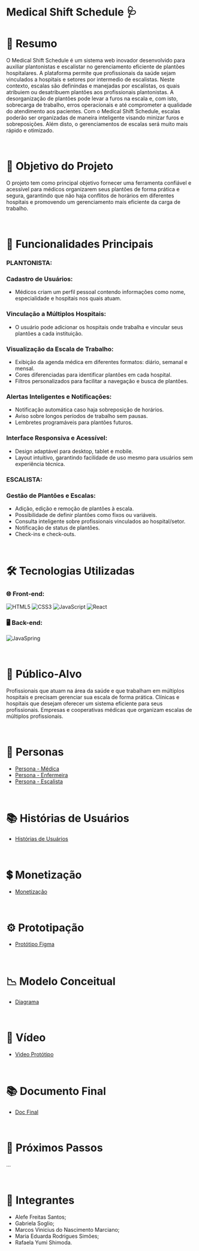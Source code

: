 #  Medical Shift Schedule 🩺

# 📖 Resumo
  O Medical Shift Schedule é um sistema web inovador desenvolvido para auxiliar plantonistas e escalistar no gerenciamento eficiente de plantões hospitalares. A plataforma permite que profissionais da saúde sejam vinculados a hospitais e setores por intermedio de escalistas. Neste contexto, escalas são definindas e manejadas por escalistas, os quais atribuiem ou desatribuem plantões aos profissionais plantonistas.
  A desorganização de plantões pode levar a furos na escala e, com isto, sobrecarga de trabalho, erros operacionais e até comprometer a qualidade do atendimento aos pacientes. Com o Medical Shift Schedule, escalas poderão ser organizadas de maneira inteligente visando minizar furos e sobreposições. Além disto, o gerenciamentos de escalas será muito mais rápido e otimizado. 

<br>
  
# 🎯 Objetivo do Projeto
O projeto tem como principal objetivo fornecer uma ferramenta confiável e acessível para médicos organizarem seus plantões de forma prática e segura, garantindo que não haja conflitos de horários em diferentes hospitais e promovendo um gerenciamento mais eficiente da carga de trabalho.  

<br>

# 🚀 Funcionalidades Principais
### PLANTONISTA:
### Cadastro de Usuários:
- Médicos criam um perfil pessoal contendo informações como nome, especialidade e hospitais nos quais atuam.
### Vinculação a Múltiplos Hospitais:
- O usuário pode adicionar os hospitais onde trabalha e vincular seus plantões a cada instituição.
### Visualização da Escala de Trabalho:
- Exibição da agenda médica em diferentes formatos: diário, semanal e mensal.
- Cores diferenciadas para identificar plantões em cada hospital.
- Filtros personalizados para facilitar a navegação e busca de plantões.
### Alertas Inteligentes e Notificações:
- Notificação automática caso haja sobreposição de horários.
- Aviso sobre longos períodos de trabalho sem pausas.
- Lembretes programáveis para plantões futuros.
### Interface Responsiva e Acessível:
- Design adaptável para desktop, tablet e mobile.
- Layout intuitivo, garantindo facilidade de uso mesmo para usuários sem experiência técnica.
### ESCALISTA:
### Gestão de Plantões e Escalas:
- Adição, edição e remoção de plantões à escala.
- Possibilidade de definir plantões como fixos ou variáveis.
- Consulta inteligente sobre profissionais vinculados ao hospital/setor.
- Notificação de status de plantões.
- Check-ins e check-outs.

<br>

# 🛠 Tecnologias Utilizadas

### 🌐 Front-end:
![HTML5](https://img.shields.io/badge/html5-%23E34F26.svg?style=for-the-badge&logo=html5&logoColor=white)
![CSS3](https://img.shields.io/badge/css3-%231572B6.svg?style=for-the-badge&logo=css3&logoColor=white)
![JavaScript](https://img.shields.io/badge/javascript-%23323330.svg?style=for-the-badge&logo=javascript&logoColor=%23F7DF1E)
![React](https://img.shields.io/badge/react-%2320232a.svg?style=for-the-badge&logo=react&logoColor=%2361DAFB)


### 🖥️ Back-end:
![JavaSpring](https://img.shields.io/badge/Java%20Spring-%2332311D.svg?style=for-the-badge&logo=spring&logoColor=white)

<br>

# 🎯 Público-Alvo
Profissionais que atuam na área da saúde e que trabalham em múltiplos hospitais e precisam gerenciar sua escala de forma prática.
Clínicas e hospitais que desejam oferecer um sistema eficiente para seus profissionais.
Empresas e cooperativas médicas que organizam escalas de múltiplos profissionais.

<br>

# 👤 Personas
- [Persona - Médica](https://www.canva.com/design/DAGhWN5H9FU/qLdbKu-RaRlco2iIE1MHWA/edit)
- [Persona - Enfermeira](https://www.canva.com/design/DAGh_U7-4Ls/af6_aubGSajBC-boftDY5A/edit)
- [Persona - Escalista](https://www.canva.com/design/DAGqhSH_XMw/ZjFK9Ug9w3W4c7F9r7WqIw/edit)

<br>

# 📚 Histórias de Usuários
- [Histórias de Usuários](https://docs.google.com/document/d/1kH3SBWj9oR0CJDQFd3sC5HJNJU7IyejDTCx_co-kudo/edit?tab=t.0)

<br>

# 💲 Monetização
- [Monetização](https://docs.google.com/document/d/15IBPVXjg1aqegzfRtP-9rUEljNGWOsmpEfShOSAMenA/edit?tab=t.0)

<br>

# ⚙️ Prototipação
- [Protótipo Figma](https://www.figma.com/design/8YvVTVTlUm5ljI7vkxwxFk/Medical-Shift-Schedule?node-id=0-1&p=f&t=CXRC9VLQ1k8V2cP5-0)

<br>

# 📉 Modelo Conceitual
- [Diagrama](https://lucid.app/lucidchart/287562bc-8c4d-4217-bc7a-526ecf578deb/edit?viewport_loc=-1894%2C-4122%2C4989%2C5841%2C0_0&invitationId=inv_5ff96cf7-bf9c-405e-93b9-e9060d83d425)

<br>

# 🎥 Vídeo
- [Video Protótipo](https://drive.google.com/drive/folders/15HX0eTlrxslMhcmref_9Fo5VXCu6whhG)

<br>

# 📚 Documento Final
- [Doc Final]([https://docs.google.com/document/d/1kH3SBWj9oR0CJDQFd3sC5HJNJU7IyejDTCx_co-kudo/edit?tab=t.0](https://docs.google.com/document/d/1b8K4RkX1pw4duaf0UXymieVX-m0ZwOfl/edit)](https://docs.google.com/document/d/1b8K4RkX1pw4duaf0UXymieVX-m0ZwOfl/edit?usp=sharing&ouid=103765495616283977154&rtpof=true&sd=true))

<br>

# 📅 Próximos Passos
...

<br>


# 👥 Integrantes
- Alefe Freitas Santos;
- Gabriela Soglio;
- Marcos Vinicius do Nascimento Marciano;
- Maria Eduarda Rodrigues Simões;
- Rafaela Yumi Shimoda.

<!--  IDEIAS: Futuro Desenvolvimento
Relatórios e Estatísticas:
- Geração de relatórios detalhados sobre a carga de trabalho.
- Análise de horas trabalhadas por hospital e período.
- Sugestões para melhor distribuição de plantões.

Adicionar mais personas, como o o Médico que administra o setor.


-->
